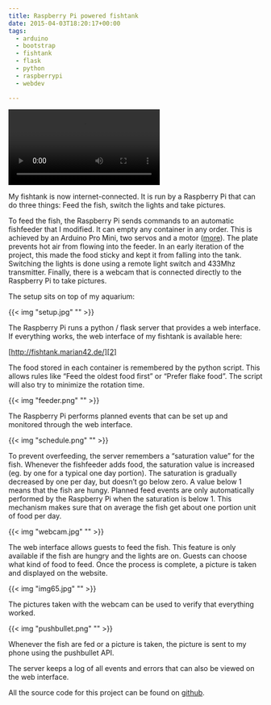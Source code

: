 ```yaml
---
title: Raspberry Pi powered fishtank
date: 2015-04-03T18:20:17+00:00
tags:
  - arduino
  - bootstrap
  - fishtank
  - flask
  - python
  - raspberrypi
  - webdev

---
```

<video autoplay loop src="/article/iot-fishfeeder/feed.ogv" type="video/ogg" /></video>

My fishtank is now internet-connected. It is run by a Raspberry Pi that can do three things: Feed the fish, switch the lights and take pictures.

To feed the fish, the Raspberry Pi sends commands to an automatic fishfeeder that I modified. It can empty any container in any order. This is achieved by an Arduino Pro Mini, two servos and a motor ([more][1]). The plate prevents hot air from flowing into the feeder. In an early iteration of the project, this made the food sticky and kept it from falling into the tank. Switching the lights is done using a remote light switch and 433Mhz transmitter. Finally, there is a webcam that is connected directly to the Raspberry Pi to take pictures.<!--more-->

The setup sits on top of my aquarium:

{{< img "setup.jpg" "" >}}

The Raspberry Pi runs a python / flask server that provides a web interface. If everything works, the web interface of my fishtank is available here:

[http://fishtank.marian42.de/][2]

The food stored in each container is remembered by the python script. This allows rules like “Feed the oldest food first” or “Prefer flake food”. The script will also try to minimize the rotation time.

{{< img "feeder.png" "" >}}

The Raspberry Pi performs planned events that can be set up and monitored through the web interface.

{{< img "schedule.png" "" >}}

To prevent overfeeding, the server remembers a “saturation value” for the fish. Whenever the fishfeeder adds food, the saturation value is increased (eg. by one for a typical one day portion). The saturation is gradually decreased by one per day, but doesn’t go below zero. A value below 1 means that the fish are hungy. Planned feed events are only automatically performed by the Raspberry Pi when the saturation is below 1. This mechanism makes sure that on average the fish get about one portion unit of food per day.

{{< img "webcam.jpg" "" >}}

The web interface allows guests to feed the fish. This feature is only available if the fish are hungry and the lights are on. Guests can choose what kind of food to feed. Once the process is complete, a picture is taken and displayed on the website.

{{< img "img65.jpg" "" >}}

The pictures taken with the webcam can be used to verify that everything worked.

{{< img "pushbullet.png" "" >}}

Whenever the fish are fed or a picture is taken, the picture is sent to my phone using the pushbullet API.

The server keeps a log of all events and errors that can also be viewed on the web interface.

All the source code for this project can be found on [github][3].

 [1]: http://marian42.de/?p=508
 [2]: http://fishtank.marian42.de/ "http://fishtank.marian42.de/"
 [3]: https://github.com/marian42/fishtank
